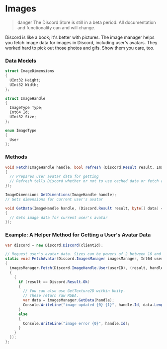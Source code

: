 # Images

> danger
> The Discord Store is still in a beta period. All documentation and functionality can and will change.

Discord is like a book; it's better with pictures. The image manager helps you fetch image data for images in Discord, including user's avatars. They worked hard to pick out those photos and gifs. Show them you care, too.

### Data Models

```cs
struct ImageDimensions
{
  UInt32 Height;
  UInt32 Width;
};

struct ImageHandle
{
  ImageType Type;
  Int64 Id;
  UInt32 Size;
};

enum ImageType
{
  User
};
```

### Methods

```cs
void Fetch(ImageHandle handle, bool refresh (Discord.Result result, ImageHandle handle) =>
{
  // Prepares user avatar data for getting
  // Refresh tells Discord whether or not to use cached data or fetch anew
});

ImageDimensions GetDimentions(ImageHandle handle);
// Gets dimensions for current user's avatar

void GetData(ImageHandle handle, (Discord.Result result, byte[] data) =>
{
  // Gets image data for current user's avatar
});
```

### Example: A Helper Method for Getting a User's Avatar Data

```cs
var discord = new Discord.Discord(clientId);

// Request user's avatar data. Sizes can be powers of 2 between 16 and 2048
static void FetchAvatar(Discord.ImagesManager imagesManager, Int64 userID)
{
  imagesManager.Fetch(Discord.ImageHandle.User(userID), (result, handle) =>
  {
    {
      if (result == Discord.Result.Ok)
      {
        // You can also use GetTexture2D within Unity.
        // These return raw RGBA.
        var data = imagesManager.GetData(handle);
        Console.WriteLine("image updated {0} {1}", handle.Id, data.Length);
      }
      else
      {
        Console.WriteLine("image error {0}", handle.Id);
      }
    }
  });
};
```
